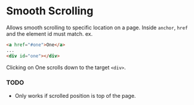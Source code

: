 # Smooth Scrolling

Allows smooth scrolling to specific location on a page.
Inside `anchor`, `href` and the element id must match.
ex.

```html
<a href="#one">One</a>
...
<div id="one"></div>
```

Clicking on One scrolls down to the target `<div>`.


### TODO

* Only works if scrolled position is top of the page.